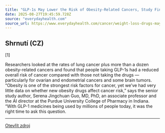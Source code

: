 ```yaml
---
title: "GLP-1s May Lower the Risk of Obesity-Related Cancers, Study Finds"
date: 2025-08-27T19:45:59.728Z
source: "everydayhealth.com"
source_url: https://www.everydayhealth.com/cancer/weight-loss-drugs-may-reduce-the-risk-of-some-cancers/
---
```


## Shrnutí (CZ)
[1]

Researchers looked at the rates of lung cancer plus more than a dozen obesity-related cancers and found that people taking GLP-1s had a reduced overall risk of cancer compared with those not taking the drugs — particularly for ovarian and endometrial cancers and some brain tumors. “Obesity is one of the strongest risk factors for cancer, yet we’ve had very little data on whether new obesity drugs affect cancer risk,” says the senior study author, Serena Jingchuan Guo, MD, PhD, an associate professor and the AI director at the Purdue University College of Pharmacy in Indiana. “With GLP-1 medicines being used by millions of people today, it was the right time to ask this question.

---

[Otevřít zdroj](https://www.everydayhealth.com/cancer/weight-loss-drugs-may-reduce-the-risk-of-some-cancers/)
